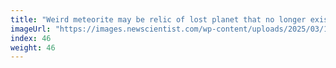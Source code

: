 ```yaml
---
title: "Weird meteorite may be relic of lost planet that no longer exists"
imageUrl: "https://images.newscientist.com/wp-content/uploads/2025/03/17201545/SEI_2442029351.jpg?width=788"
index: 46
weight: 46
---
```

